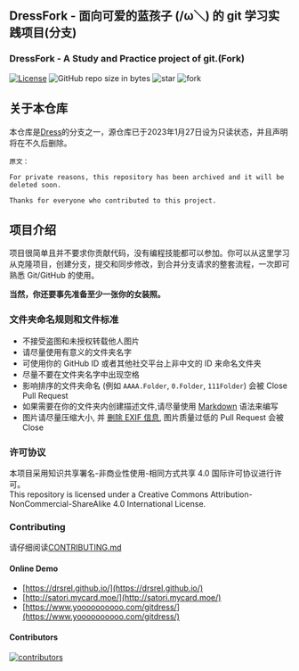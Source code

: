 ## DressFork - 面向可爱的蓝孩子 (/ω＼) 的 git 学习实践项目(分支)

### DressFork - A Study and Practice project of git.(Fork)
[![License](https://i.creativecommons.org/l/by-nc-sa/4.0/88x31.png)](http://creativecommons.org/licenses/by-nc-sa/4.0/)
![GitHub repo size in bytes](https://img.shields.io/github/repo-size/DanKE123abc/DressFork.svg)
![star](https://img.shields.io/github/stars/DanKE123abc/DressFork?style=social)
![fork](https://img.shields.io/github/forks/DanKe123abc/DressFork?style=social)


## 关于本仓库
本仓库是[Dress](https://github.com/komeiji-satori/Dress)的分支之一，源仓库已于2023年1月27日设为只读状态，并且声明将在不久后删除。

 ```
原文：

For private reasons, this repository has been archived and it will be deleted soon.

Thanks for everyone who contributed to this project.
 ```


## 项目介绍

项目很简单且并不要求你贡献代码，没有编程技能都可以参加。你可以从这里学习从克隆项目，创建分支，提交和同步修改，到合并分支请求的整套流程，一次即可熟悉 Git/GitHub 的使用。 

**当然，你还要事先准备至少一张你的女装照。**

### 文件夹命名规则和文件标准

 - 不接受盗图和未授权转载他人图片
 - 请尽量使用有意义的文件夹名字
 - 可使用你的 GitHub ID 或者其他社交平台上非中文的 ID 来命名文件夹
 - 尽量不要在文件夹名字中出现空格
 - 影响排序的文件夹命名 (例如 ```AAAA.Folder```, ```0.Folder```, ```111Folder```) 会被 Close Pull Request
 - 如果需要在你的文件夹内创建描述文件,请尽量使用 [Markdown](https://en.wikipedia.org/wiki/Markdown) 语法来编写
 - 图片请尽量压缩大小, 并 [删除 EXIF 信息](https://github.com/DanKE123abc/DressFork/blob/master/CONTRIBUTING.md), 图片质量过低的 Pull Request 会被 Close

### 许可协议
本项目采用知识共享署名-非商业性使用-相同方式共享 4.0 国际许可协议进行许可。  
This repository is licensed under a Creative Commons Attribution-NonCommercial-ShareAlike 4.0 International License.

### Contributing
请仔细阅读[CONTRIBUTING.md](https://github.com/DanKE123abc/DressFork/blob/main/CONTRIBUTING.md)  

 
#### Online Demo
- [https://drsrel.github.io/](https://drsrel.github.io/)
- [http://satori.mycard.moe/](http://satori.mycard.moe/)
- [https://www.yoooooooooo.com/gitdress/](https://www.yoooooooooo.com/gitdress/)

#### Contributors
[![contributors](https://opencollective.com/Dress/contributors.svg?width=890&button=false)](https://github.com/DanKE123abc/DressFork/graphs/contributors)

